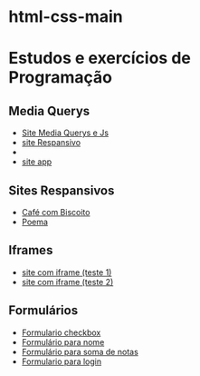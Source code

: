 # html-css-main
<h1>Estudos e exercícios de Programação </h1>

<h2>Media Querys</h2>
    <ul>
        <li><a href= "https://alvaro-queiroz.github.io/html-css-main/html-css-main/html/teste.site/mediaQuerys/ex001/estilo/Menuresp.html"> Site Media Querys e Js</a>
        <li><a href= "https://alvaro-queiroz.github.io/html-css-main//html-css-main/html/teste.site/mediaQuerys/ex003/MF.html"> site Respansivo </a>
        <li><a href= "https://alvaro-queiroz.github.io/html-css-main//html-css-main/html/teste.site/mediaQuerys/ex004/ex004.html"></a>
        <li><a href= "https://alvaro-queiroz.github.io/html-css-main//html-css-main/html/teste.site/app-portifolio/teste-3.html "> site app</a>
    </ul>

<h2> Sites Respansivos </h2>
    <ul>
        <li><a href= "https://alvaro-queiroz.github.io/html-css-main//html-css-main/html/teste.site/CafecomBiscoito/cafecombiscoito.html ">Café com Biscoito</a>
        <li><a href= "https://alvaro-queiroz.github.io/html-css-main//html-css-main/html/teste.site/poema/poema.html "> Poema</a>
    </ul>

<h2>Iframes</h2>
    <ul>
        <li><a href= "https://alvaro-queiroz.github.io/html-css-main/html-css-main/html/teste.site/iframes/site.html"> site com iframe (teste 1) </a>
        <li><a href= "https://alvaro-queiroz.github.io/html-css-main/html-css-main/html/teste.site/iframes/iframes001.html"> site com iframe (teste 2) </a>
     </ul>

<h2> Formulários </h2>
    <ul>
        <li><a href= "https://alvaro-queiroz.github.io/html-css-main/html-css-main/html/teste.site/formulário/checkbox.html"> Formulario checkbox</a>
        <li><a href= "https://alvaro-queiroz.github.io/html-css-main/html-css-main/html/teste.site/formulário/formulário-2.html"> Formulário para nome </a>
        <li><a href= "https://alvaro-queiroz.github.io/html-css-main/html-css-main/html/teste.site/formulário/formulário.html"> Formulário para soma de notas </a>
        <li><a href= "https://alvaro-queiroz.github.io/html-css-main/html-css-main/html/teste.site/formulário/login.html"> Formulario para login</a>
    </ul>

